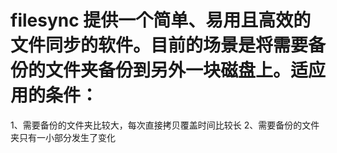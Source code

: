 # filesync 提供一个简单、易用且高效的文件同步的软件。目前的场景是将需要备份的文件夹备份到另外一块磁盘上。适应用的条件：
  1、需要备份的文件夹比较大，每次直接拷贝覆盖时间比较长
  2、需要备份的文件夹只有一小部分发生了变化
